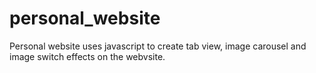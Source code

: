 # personal_website
 
Personal website uses javascript to create tab view, image carousel and image switch effects on the webvsite.
